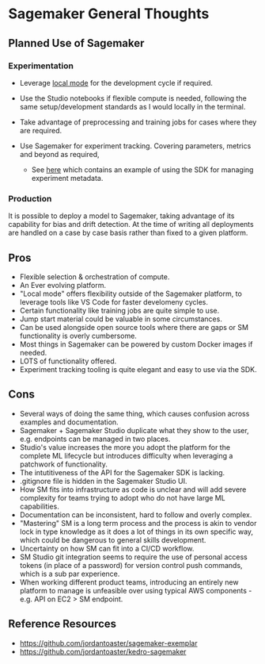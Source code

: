 # Sagemaker General Thoughts

## Planned Use of Sagemaker

### Experimentation

- Leverage [local mode](https://aws.amazon.com/blogs/machine-learning/use-the-amazon-sagemaker-local-mode-to-train-on-your-notebook-instance/) for the development cycle if required.

- Use the Studio notebooks if flexible compute is needed, following the same setup/development standards as I would locally in the terminal.

- Take advantage of preprocessing and training jobs for cases where they are required.

- Use Sagemaker for experiment tracking. Covering parameters, metrics and beyond as required,
    - See [here](https://github.com/jordantoaster/kedro-sagemaker) which contains an example of using the SDK for managing experiment metadata.

### Production

It is possible to deploy a model to Sagemaker, taking advantage of its capability for bias and drift detection. At the time of writing all deployments are handled on a case by case basis rather than fixed to a given platform.

## Pros	

- Flexible selection & orchestration of compute.
- An Ever evolving platform.
- "Local mode" offers flexibility outside of the Sagemaker platform, to leverage tools like VS Code for faster develomeny cycles.
- Certain functionality like training jobs are quite simple to use.
- Jump start material could be valuable in some circumstances.
- Can be used alongside open source tools where there are gaps or SM functionality is overly cumbersome.
- Most things in Sagemaker can be powered by custom Docker images if needed.
- LOTS of functionality offered.
- Experiment tracking tooling is quite elegant and easy to use via the SDK.

## Cons

- Several ways of doing the same thing, which causes confusion across examples and documentation.
- Sagemaker + Sagemaker Studio duplicate what they show to the user, e.g. endpoints can be managed in two places.
- Studio's value increases the more you adopt the platform for the complete ML lifecycle but introduces difficulty when leveraging a patchwork of functionality.
- The intutitiveness of the API for the Sagemaker SDK is lacking.
- .gitignore file is hidden in the Sagemaker Studio UI.
- How SM fits into infrastructure as code is unclear and will add severe complexity for teams trying to adopt who do not have large ML capabilities.
- Documentation can be inconsistent, hard to follow and overly complex.
- "Mastering" SM is a long term process and the process is akin to vendor lock in type knowledge as it does a lot of things in its own specific way, which could be dangerous to general skills development.
- Uncertainty on how SM can fit into a CI/CD workflow.
- SM Studio git integration seems to require the use of personal access tokens (in place of a password) for version control push commands, which is a sub par experience.
- When working different product teams, introducing an entirely new platform to manage is unfeasible over using typical AWS components - e.g. API on EC2 > SM endpoint.

## Reference Resources

- https://github.com/jordantoaster/sagemaker-exemplar
- https://github.com/jordantoaster/kedro-sagemaker
